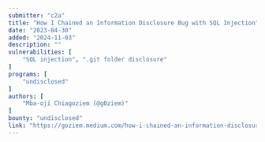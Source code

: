 ```yaml
---
submitter: "c2a"
title: "How I Chained an Information Disclosure Bug with SQL Injection"
date: "2023-04-30"
added: "2024-11-03"
description: ""
vulnerabilities: [
    "SQL injection", ".git folder disclosure"
]
programs: [
    "undisclosed"
]
authors: [
    "Mba-oji Chiagoziem (@g0ziem)"
]
bounty: "undisclosed"
link: "https://goziem.medium.com/how-i-chained-an-information-disclosure-bug-to-sql-injection-bca936d90fb1"
---
```




